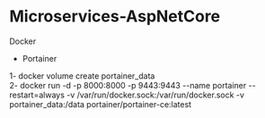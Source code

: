 # Microservices-AspNetCore

Docker 
* Portainer 

 1- docker volume create portainer_data <br>
 2- docker run -d -p 8000:8000 -p 9443:9443 --name portainer --restart=always -v /var/run/docker.sock:/var/run/docker.sock -v portainer_data:/data portainer/portainer-ce:latest



